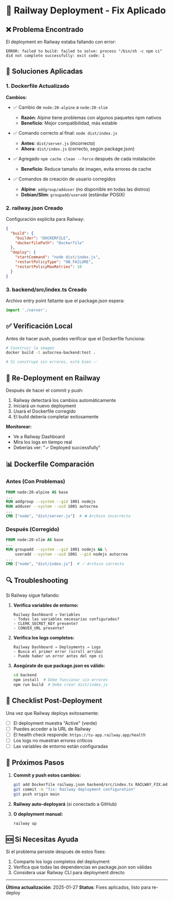 # 🚂 Railway Deployment - Fix Aplicado

## ❌ Problema Encontrado

El deployment en Railway estaba fallando con error:
```
ERROR: failed to build: failed to solve: process "/bin/sh -c npm ci" did not complete successfully: exit code: 1
```

## 🔧 Soluciones Aplicadas

### 1. Dockerfile Actualizado

**Cambios:**
- ✅ Cambio de `node:20-alpine` a `node:20-slim`
  - **Razón**: Alpine tiene problemas con algunos paquetes npm nativos
  - **Beneficio**: Mejor compatibilidad, más estable
  
- ✅ Comando correcto al final: `node dist/index.js`
  - **Antes**: `dist/server.js` (incorrecto)
  - **Ahora**: `dist/index.js` (correcto, según package.json)

- ✅ Agregado `npm cache clean --force` después de cada instalación
  - **Beneficio**: Reduce tamaño de imagen, evita errores de cache

- ✅ Comandos de creación de usuario corregidos
  - **Alpine**: `addgroup/adduser` (no disponible en todas las distros)
  - **Debian/Slim**: `groupadd/useradd` (estándar POSIX)

### 2. railway.json Creado

Configuración explícita para Railway:
```json
{
  "build": {
    "builder": "DOCKERFILE",
    "dockerfilePath": "Dockerfile"
  },
  "deploy": {
    "startCommand": "node dist/index.js",
    "restartPolicyType": "ON_FAILURE",
    "restartPolicyMaxRetries": 10
  }
}
```

### 3. backend/src/index.ts Creado

Archivo entry point faltante que el package.json espera:
```typescript
import './server';
```

## ✅ Verificación Local

Antes de hacer push, puedes verificar que el Dockerfile funciona:

```bash
# Construir la imagen
docker build -t autocrea-backend:test .

# Si construye sin errores, está bien ✅
```

## 🚀 Re-Deployment en Railway

Después de hacer el commit y push:

1. Railway detectará los cambios automáticamente
2. Iniciará un nuevo deployment
3. Usará el Dockerfile corregido
4. El build debería completar exitosamente

**Monitorear:**
- Ve a Railway Dashboard
- Mira los logs en tiempo real
- Deberías ver: "✓ Deployed successfully"

## 📊 Dockerfile Comparación

### Antes (Con Problemas)
```dockerfile
FROM node:20-alpine AS base
...
RUN addgroup --system --gid 1001 nodejs
RUN adduser --system --uid 1001 autocrea
...
CMD ["node", "dist/server.js"]  # ❌ Archivo incorrecto
```

### Después (Corregido)
```dockerfile
FROM node:20-slim AS base
...
RUN groupadd --system --gid 1001 nodejs && \
    useradd --system --uid 1001 --gid nodejs autocrea
...
CMD ["node", "dist/index.js"]  # ✅ Archivo correcto
```

## 🔍 Troubleshooting

Si Railway sigue fallando:

1. **Verifica variables de entorno:**
   ```
   Railway Dashboard → Variables
   - Todas las variables necesarias configuradas?
   - CLERK_SECRET_KEY presente?
   - CONVEX_URL presente?
   ```

2. **Verifica los logs completos:**
   ```
   Railway Dashboard → Deployments → Logs
   - Busca el primer error (scroll arriba)
   - Puede haber un error antes del npm ci
   ```

3. **Asegúrate de que package.json es válido:**
   ```bash
   cd backend
   npm install  # Debe funcionar sin errores
   npm run build  # Debe crear dist/index.js
   ```

## 📝 Checklist Post-Deployment

Una vez que Railway deploys exitosamente:

- [ ] El deployment muestra "Active" (verde)
- [ ] Puedes acceder a la URL de Railway
- [ ] El health check responde: `https://tu-app.railway.app/health`
- [ ] Los logs no muestran errores críticos
- [ ] Las variables de entorno están configuradas

## 🎯 Próximos Pasos

1. **Commit y push estos cambios:**
   ```bash
   git add Dockerfile railway.json backend/src/index.ts RAILWAY_FIX.md
   git commit -m "fix: Railway deployment configuration"
   git push origin main
   ```

2. **Railway auto-deployará** (si conectado a GitHub)

3. **O deployment manual:**
   ```bash
   railway up
   ```

## 🆘 Si Necesitas Ayuda

Si el problema persiste después de estos fixes:

1. Comparte los logs completos del deployment
2. Verifica que todas las dependencias en package.json son válidas
3. Considera usar Railway CLI para deployment directo

---

**Última actualización**: 2025-01-27
**Status**: Fixes aplicados, listo para re-deploy
